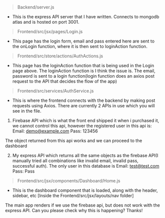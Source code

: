> Backend/server.js
- This is the express API server that I have written. Connects to mongodb atlas and is hosted on port 3001.

>Frontend/src/jsx/pages/Login.js
- This page has the login form, email and pass entered here are sent to the onLogin function, where it is then sent to loginAction function.

>Frontend/src/store/actions/AuthActions.js
- This page has the loginAction function that is being used in the Login page above. The loginAction function is I think the issue is. The email, password is sent to a login function(login function does an axios post request to the API that decides the flow of the app)

>Frontend/src/services/AuthService.js
- This is where the frontend connects with the backend by making post requests using Axios. There are currently 2 APIs in use which you will see in the file.
1) Firebase API which is what the front end shipped it when i purchased it, we cannot control this api, however the registered user in this api is:
	Email: demo@example.com
	Pass:  123456

The object returned from this api works and we can proceed to the dashboard

2) My express API which returns all the same objects as the firebase API(I manually tried all combinations like invalid email, invalid pass, successful auth). The only user in this database is
	Email: test@test.com
	Pass: Pass

>Frontend/src/jsx/components/Dashboard/Home.js
- This is the dashboard component that is loaded, along with the header, sidebar, etc [Inside the Frontend/src/jsx/layouts/nav folder]

The main app renders if we use the firebase api, but does not work with the express API. Can you please check why this is happening? Thanks!
